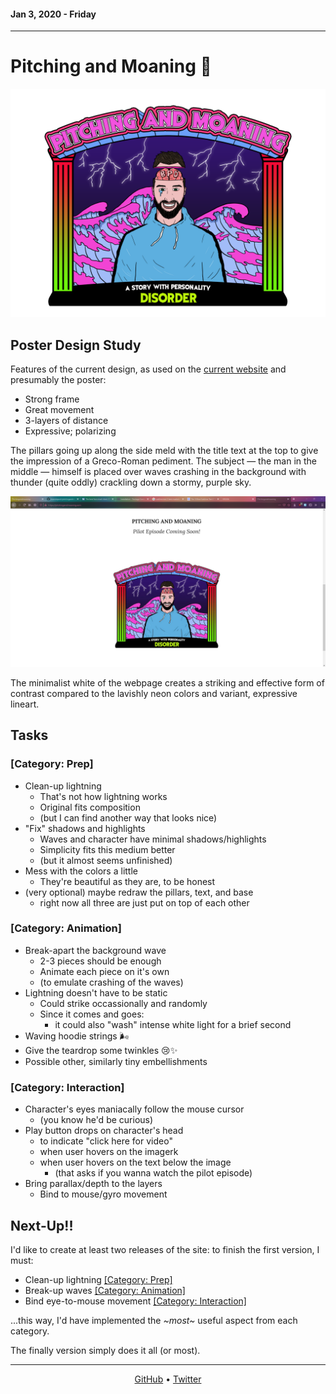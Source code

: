 #### Jan 3, 2020 - Friday
---
# Pitching and Moaning 🧠

![see project_root://design/poster-graphic_v1_export.png](design/poster-graphic_v1_export.png)

## Poster Design Study
Features of the current design, as used on the [current website](https://pitchingandmoaning.com/) and presumably the poster:

* Strong frame
* Great movement
* 3-layers of distance
* Expressive; polarizing

The pillars going up along the side meld with the title text at the top to give the impression of a Greco-Roman pediment. The subject — the man in the middle — himself is placed over waves crashing in the background with thunder (quite oddly) crackling down a stormy, purple sky.

![the poster is in an empty, white page](design/poster-graphic_v1_website-usage.png)

The minimalist white of the webpage creates a striking and effective form of contrast compared to the lavishly neon colors and variant, expressive lineart.

## Tasks
### [Category: Prep]
* Clean-up lightning
	- That's not how lightning works
	- Original fits composition
	- (but I can find another way that looks nice)
* "Fix" shadows and highlights
	- Waves and character have minimal shadows/highlights
	- Simplicity fits this medium better
	- (but it almost seems unfinished)
* Mess with the colors a little
	- They're beautiful as they are, to be honest
* (very optional) maybe redraw the pillars, text, and base
	- right now all three are just put on top of each other

### [Category: Animation]
* Break-apart the background wave
	- 2-3 pieces should be enough
	- Animate each piece on it's own
	- (to emulate crashing of the waves)
* Lightning doesn't have to be static
	- Could strike occassionally and randomly
	- Since it comes and goes:
        + it could also "wash" intense white light for a brief second
* Waving hoodie strings 🌬
* Give the teardrop some twinkles 😢✨
* Possible other, similarly tiny embellishments

### [Category: Interaction]
* Character's eyes maniacally follow the mouse cursor
	- (you know he'd be curious)
* Play button drops on character's head
	- to indicate "click here for video"
	- when user hovers on the imagerk
	- when user hovers on the text below the image
		+ (that asks if you wanna watch the pilot episode)
* Bring parallax/depth to the layers
    - Bind to mouse/gyro movement

## Next-Up!!
I'd like to create at least two releases of the site: to finish the first version, I must:

* Clean-up lightning [\[Category: Prep\]](#category-prep)
* Break-up waves [\[Category: Animation\]](#category-animation)
* Bind eye-to-mouse movement [\[Category: Interaction\]](#category-interaction)

...this way, I'd have implemented the *\~most\~* useful aspect from each category.

The finally version simply does it all (or most).

---

<p align="center"><a href="https://github.com/manniepack/pitchingandmoaning">GitHub</a> • <a href="https://twitter.com/manniepack">Twitter</a></p>
